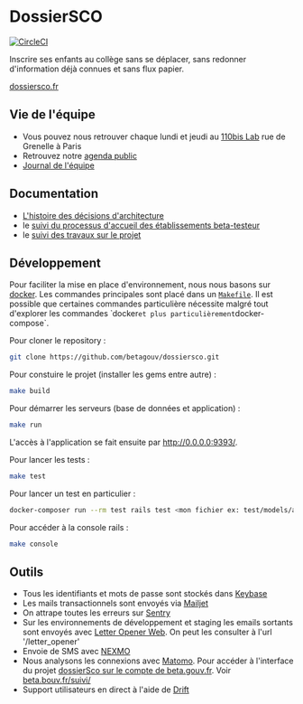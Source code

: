 # DossierSCO

[![CircleCI](https://circleci.com/gh/betagouv/dossiersco.svg?style=svg)](https://circleci.com/gh/betagouv/dossiersco)

Inscrire ses enfants au collège sans se déplacer, sans redonner d'information déjà connues et sans flux papier.

[dossiersco.fr](https://dossiersco.fr/)

## Vie de l'équipe

- Vous pouvez nous retrouver chaque lundi et jeudi au [110bis Lab](http://www.education.gouv.fr/110bislab/pid37871/bienvenue-au-110-bis-le-lab-d-innovation-de-l-education-nationale.html) rue de Grenelle à Paris
- Retrouvez notre [agenda public](https://calendar.google.com/calendar/embed?src=contact%40dossiersco.beta.gouv.fr&ctz=Europe%2FParis)
- [Journal de l'équipe](https://github.com/betagouv/dossiersco/blob/production/doc/journal.md)

## Documentation

- [L'histoire des décisions d'architecture](https://github.com/betagouv/dossiersco/tree/production/doc/architecture)
- le [suivi du processus d'accueil des établissements beta-testeur](https://github.com/betagouv/dossiersco/projects/2)
- le [suivi des travaux sur le projet](https://github.com/betagouv/dossiersco/projects/1)

## Développement

Pour faciliter la mise en place d'environnement, nous nous basons sur [docker](https://www.docker.com/). Les commandes principales sont placé dans un [`Makefile`](https://www.gnu.org/software/make/manual/make.html). Il est possible que certaines commandes particulière nécessite malgré tout d'explorer les commandes ̀ docker` et plus particulièrement `docker-compose`.

Pour cloner le repository :
```bash
git clone https://github.com/betagouv/dossiersco.git
```

Pour constuire le projet (installer les gems entre autre) :
```bash
make build
```

Pour démarrer les serveurs (base de données et application) :
```bash
make run
```
L'accès à l'application se fait ensuite par <http://0.0.0.0:9393/>.

Pour lancer les tests :
```bash
make test
```

Pour lancer un test en particulier :
```bash
docker-composer run --rm test rails test <mon fichier ex: test/models/agent_test.rb>
```

Pour accéder à la console rails :
```bash
make console
```

## Outils

- Tous les identifiants et mots de passe sont stockés dans [Keybase](https://keybase.io/)
- Les mails transactionnels sont envoyés via [Mailjet](https://mailjet.com)
- On attrape toutes les erreurs sur [Sentry](https://sentry.io/betagouv-pe/rails/)
- Sur les environnements de développement et staging les emails sortants sont envoyés
    avec [Letter Opener Web](https://github.com/ryanb/letter_opener). On peut les consulter à l'url '/letter_opener'
- Envoie de SMS avec [NEXMO](https://www.nexmo.com/)
- Nous analysons les connexions avec [Matomo](https://matomo.org/). Pour accéder à l'interface du projet [dossierSco sur le compte de beta.gouv.fr](https://stats.data.gouv.fr/index.php?module=CoreHome&action=index&idSite=54&period=range&date=previous30&updated=1#?idSite=54&period=range&date=previous30&category=Dashboard_Dashboard&subcategory=1). Voir [beta.bouv.fr/suivi/](https://beta.gouv.fr/suivi/)
- Support utilisateurs en direct à l'aide de [Drift](https://app.drift.com/)